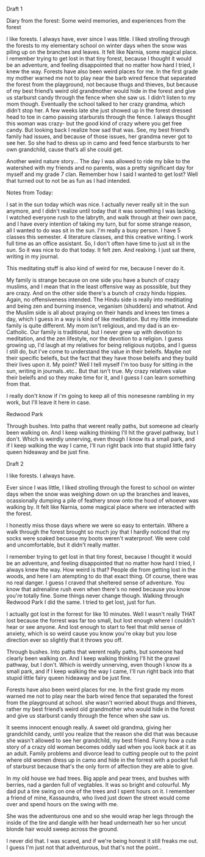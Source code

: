 Draft 1 

Diary from the forest: Some weird memories, and experiences from the forest

I like forests. I always have, ever since I was little. I liked strolling through the forests to my elementary school on winter days when the snow was piling up on the branches and leaves. It felt like Narnia, some magical place. 
I remember trying to get lost in that tiny forest, because I thought it would be an adventure, and feeling disappointed that no matter how hard I tried, I knew the way. 
Forests have also been weird places for me. In the first grade my mother warned me not to play near the barb wired fence that separated the forest from the playground, not because thugs and thieves, but because of my best friend’s weird old grandmother would hide in the forest and give us starburst candy through the fence when she saw us. 
I didn’t listen to my mom though. Eventually the school talked to her crazy grandma, which didn’t stop her. A few weeks late she just showed up in the forest dressed head to toe in camo passing starbursts through the fence.
I always thought this woman was crazy- but the good kind of crazy where you get free candy.
But looking back I realize how sad that was. See, my best friend’s family had issues, and because of those issues, her grandma never got to see her. So she had to dress up in camo and feed fence starbursts to her own grandchild, cause that’s all she could get.

Another weird nature story...
The day I was allowed to ride my bike to the watershed with my friends and no parents, was a pretty significant day for myself and my grade 7 clan. Remember how I said I wanted to get lost? Well that turned out to not be as fun as I had intended. 

Notes from Today:

I sat in the sun today which was nice. I actually never really sit in the sun anymore, and I didn't realize until today that it was something I was lacking. I watched everyone rush to the labryth, and walk through at their own pace, and I have every intention of taking my turn, but for some strange reason, all I wanted to do was sit in the sun.
I'm really a busy person. 
I have 5 classes this semester. 4 literature classes, and this creative writing. I work full time as an office assistant. So, I don't often have time to just sit in the sun. So it was nice to do that today. 
It felt zen. And realxing. I just sat there, writing in my journal.

This meditating stuff is also kind of weird for me, because I never do it. 

My family is strange because on one side you have a bunch of crazy muslims, and I mean that in the least offensive way as posssible, but they are crazy. And on the other side there's a bunch of crazy hindu hippies. Again, no offensiveness intended. The Hindu side is really into meditiating and being zen and burning insence, veganism (shudders) and whatnot. And the Muslim side is all about praying on their hands and knees ten times a day, which I guess in a way is kind of like meditation. But my little immediate family is quite different. My mom isn't religious, and my dad is an ex-Catholic. Our family is traditional, but I never grew up with devotion to meditation, and the zen lifestyle, nor the devotion to a religion. I guess growing up, I'd laugh at my relatives for being religious nutjobs, and I guess I still do, but I've come to understand the value in their beleifs. Maybe not their specific beleifs, but the fact that they have those beleifs and they build their lives upon it.
My point? Well I tell myself I'm too busy for sitting in the sun, writing in journals..etc.. But that isn't true. 
My crazy relatives value their beleifs and so they make time for it, and I guess I can learn something from that.

I really don't know if i'm going to keep all of this nonesesne rambling in my work, but I'll leave it here in case.

Redwood Park


Through bushes. Into paths that werent really paths, but someone ad clearly been walking on. And I keep walking thinking I'll hit the gravel pathway, but I don't. Which is weirdly unnerving, even though I know its a small park, and if I keep walking the way I came, I'll run right back into that stupid little fairy queen hideaway and be just fine. 

Draft 2

I like forests. I always have. 

Ever since I was little, I liked strolling through the forest to school on winter days when the snow was weighing down on up the branches and leaves, ocassionally dumping a pile of feathery snow onto the hood of whoever was walking by. It felt like Narnia, some magical place where we interacted with the forest. 

I honestly miss those days where we were so easy to entertain. Where a walk through the forest brought so much joy that I hardly noticed that my socks were soaked becuase my boots weren't waterproof. We were cold and uncomfortable, but it didn't really matter.

I remember trying to get lost in that tiny forest, because I thought it would be an adventure, and feeling disappointed that no matter how hard I tried, I always knew the way. How weird is that? People die from getting lost in the woods, and here I am atempting to do that exact thing. Of course, there was no real danger. I guess I craved that sheltered sense of adventure. You know that adrenaline rush even when there's no need because you know you're totally fine.
Some things never change though. Walking through Redwood Park I did the same. I tried to get lost, just for fun. 

I actually got lost in the forrest for like 10 minutes. Well I wasn't really THAT lost because the forrest was far too small, but lost enough where I couldn't hear or see anyone. And lost enough to start to feel that mild sense of anxiety, which is so weird cause you know you're okay but you lose direction ever so slightly that it throws you off.

Through bushes. Into paths that werent really paths, but someone had clearly been walking on. And I keep walking thinking I'll hit the gravel pathway, but I don't. Which is weirdly unnerving, even though I know its a small park, and if I keep walking the way I came, I'll run right back into that stupid little fairy queen hideaway and be just fine. 

Forests have also been weird places for me. In the first grade my mom warned me not to play near the barb wired fence that separated the forest from the playground at school. she wasn't worried about thugs and thieves, rather my best friend’s weird old grandmother who would hide in the forest and give us starburst candy through the fence when she saw us. 

It seems innocent enough really. A sweet old grandma, giving her grandchild candy, until you realize that the reason she did that was because she wasn't allowed to see her grandchild, my best friend. Funny how a cute story of a crazy old woman becomes oddly sad when you look back at it as an adult. Family problems and divorce lead to cutting people out to the point where old women dress up in camo and hide in the forrest with a pocket full of starburst because that's the only form of affection they are able to give. 

In my old house we had trees. Big apple and pear trees, and bushes with berries, nad a garden full of vegtables. It was so bright and colourful. My dad put a tire swing on one of the trees and I spent hours on it. I remember a friend of mine, Kassaundra, who lived just down the street would come over and spend hours on the swing with me.

She was the adventurous one and so she would wrap her legs through the inside of the tire and dangle with her head underneath her so her uncut blonde hair would sweep across the ground.

I never did that. I was scared, and if we're being honest it still freaks me out. I guess I'm just not that adventurous, but that's not the point.. 





